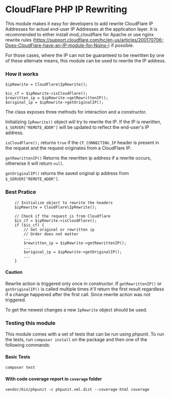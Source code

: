 # CloudFlare PHP IP Rewriting 

This module makes it easy for developers to add rewrite CloudFlare IP Addresses for actual end-user IP Addresses at the application layer. It is recommended to either install mod_cloudflare for Apache or use nginx rewrite rules (https://support.cloudflare.com/hc/en-us/articles/200170706-Does-CloudFlare-have-an-IP-module-for-Nginx-) if possible.

For those cases, where the IP can not be guaranteed to be rewritten by one of these alternate means, this module can be used to rewrite the IP address.

### How it works
    
    $ipRewrite = CloudFlare\IpRewrite();

    $is_cf = $ipRewrite->isCloudFlare();
    $rewritten_ip = $ipRewrite->getRewrittenIP();
    $original_ip = $ipRewrite->getOriginalIP();
    
The class exposes three methods for interaction and a constructor. 

Initializing `IpRewrite()` object will try to rewrite the IP. If the IP is rewritten, `$_SERVER["REMOTE_ADDR"]` will be updated to reflect the end-user's IP address.

`isCloudFlare();` returns `true` if the `CF_CONNECTING_IP` header is present in the request and the request originates from a CloudFlare IP.

`getRewrittenIP()` Returns the rewritten ip address if a rewrite occurs, otherwise it will return `null`. 

`getOriginalIP()` returns the saved original ip address from `$_SERVER["REMOTE_ADDR"]`.

### Best Pratice

```
    // Initialize object to rewrite the headers
    $ipRewrite = CloudFlare\IpRewrite();
    
    // Check if the request is from Cloudflare
    $is_cf = $ipRewrite->isCloudFlare();
    if ($is_cf) {
        // Get original or rewritten ip
        // Order does not matter
        ...
        $rewritten_ip = $ipRewrite->getRewrittenIP();
        ...
        $original_ip = $ipRewrite->getOriginalIP();
        ...
    }

```

#### Caution
 Rewrite action is triggered only once in constructor. If `getRewrittenIP()` or `getOriginalIP()` is called multiple times it'll return the first result regardless if a change happened after the first call. Since rewrite action was not triggered.

 To get the newest changes a new `IpRewrite` object should be used.

### Testing this module

This module comes with a set of tests that can be run using phpunit. To run the tests, run `composer install` on the package and then one of the following commands:

#### Basic Tests

    composer test
    
#### With code coverage report in `coverage` folder

    vendor/bin/phpunit -c phpunit.xml.dist --coverage-html coverage

